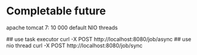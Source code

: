 # Completable future
apache tomcat 7: 10 000 default NIO threads

## use task executor
curl -X POST http://localhost:8080/job/async 
## use nio thread
curl -X POST http://localhost:8080/job/sync 



